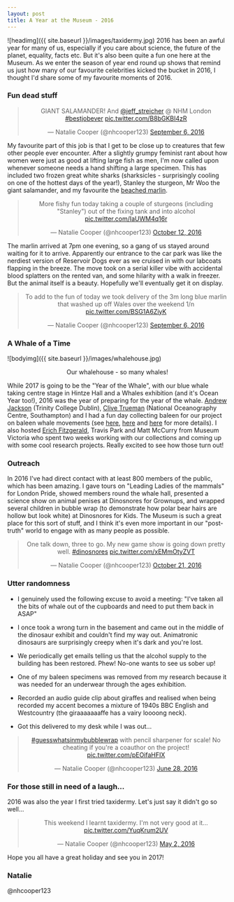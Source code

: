```yaml
---
layout: post
title: A Year at the Museum - 2016
---
```


![headimg]({{ site.baseurl }}/images/taxidermy.jpg)
2016 has been an awful year for many of us, especially if you care about science, the future of the planet, equality, facts etc. 
But it's also been quite a fun one here at the Museum. 
As we enter the season of year end round up shows that remind us just how many of our favourite celebrities kicked the bucket in 2016, I thought I'd share some of my favourite moments of 2016.

### Fun dead stuff

<center><blockquote class="twitter-tweet" data-lang="en"><p lang="en" dir="ltr">GIANT SALAMANDER! And <a href="https://twitter.com/jeff_streicher">@jeff_streicher</a> @ NHM London <a href="https://twitter.com/hashtag/bestjobever?src=hash">#bestjobever</a> <a href="https://t.co/B8bGKBI4zR">pic.twitter.com/B8bGKBI4zR</a></p>&mdash; Natalie Cooper (@nhcooper123) <a href="https://twitter.com/nhcooper123/status/773195442809081856">September 6, 2016</a></blockquote>
<script async src="//platform.twitter.com/widgets.js" charset="utf-8"></script></center>

My favourite part of this job is that I get to be close up to creatures that few other people ever encounter. After a slightly grumpy feminist rant about how women were just as good at lifting large fish as men, I'm now called upon whenever someone needs a hand shifting a large specimen. This has included two frozen great white sharks (sharksicles - surprisingly cooling on one of the hottest days of the year!), Stanley the sturgeon, Mr Woo the giant salamander, and my favourite the [beached marlin](http://www.bbc.co.uk/news/uk-wales-south-west-wales-37266514). 

<center><blockquote class="twitter-tweet" data-lang="en"><p lang="en" dir="ltr">More fishy fun today taking a couple of sturgeons (including &quot;Stanley&quot;) out of the fixing tank and into alcohol <a href="https://t.co/IaUWM4q16r">pic.twitter.com/IaUWM4q16r</a></p>&mdash; Natalie Cooper (@nhcooper123) <a href="https://twitter.com/nhcooper123/status/786198905411297280">October 12, 2016</a></blockquote>
<script async src="//platform.twitter.com/widgets.js" charset="utf-8"></script></center>

The marlin arrived at 7pm one evening, so a gang of us stayed around waiting for it to arrive. Apparently our entrance to the car park was like the nerdiest version of Reservoir Dogs ever as we cruised in with our labcoats flapping in the breeze. The move took on a serial killer vibe with accidental blood splatters on the rented van, and some hilarity with a walk in freezer. But the animal itself is a beauty. Hopefully we'll eventually get it on display.

<center><blockquote class="twitter-tweet" data-lang="en"><p lang="en" dir="ltr">To add to the fun of today we took delivery of the 3m long blue marlin that washed up off Wales over the weekend 1/n <a href="https://t.co/BSG1A6ZiyK">pic.twitter.com/BSG1A6ZiyK</a></p>&mdash; Natalie Cooper (@nhcooper123) <a href="https://twitter.com/nhcooper123/status/773279343040688128">September 6, 2016</a></blockquote>
<script async src="//platform.twitter.com/widgets.js" charset="utf-8"></script></center>

### A Whale of a Time

![bodyimg]({{ site.baseurl }}/images/whalehouse.jpg)
<center>Our whalehouse - so many whales!</center>

While 2017 is going to be the "Year of the Whale", with our blue whale taking centre stage in Hintze Hall and a Whales exhibition (and it's Ocean Year too!), 2016 was the year of preparing for the year of the whale. [Andrew Jackson](http://www.tcd.ie/Zoology/research/research/theoretical/andrewjackson.php) (Trinity College Dublin), [Clive Trueman](https://noc.ac.uk/people/trueman) (National Oceanography Centre, Southampton) and I had a fun day collecting baleen for our project on baleen whale movements (see [here](http://macromuseum.github.io/whale-of-a-time-2/), [here](http://macromuseum.github.io/whale-of-a-time-3/) and [here](http://macromuseum.github.io/whale-of-a-time-4/) for more details). I also hosted [Erich Fitzgerald](https://museumvictoria.com.au/collections-research/sciences/palaeontology/people/erich-fitzgerald/), Travis Park and Matt McCurry from Museum Victoria who spent two weeks working with our collections and coming up with some cool research projects. Really excited to see how those turn out!

### Outreach
In 2016 I've had direct contact with at least 800 members of the public, which has been amazing. I gave tours on "Leading Ladies of the mammals" for London Pride, showed members round the whale hall, presented a science show on animal penises at Dinosnores for Grownups, and wrapped several children in bubble wrap (to demonstrate how polar bear hairs are hollow but look white) at Dinosnores for Kids. The Museum is such a great place for this sort of stuff, and I think it's even more important in our "post-truth" world to engage with as many people as possible.

<center><blockquote class="twitter-tweet" data-lang="en"><p lang="en" dir="ltr">One talk down, three to go. My new game show is going down pretty well. <a href="https://twitter.com/hashtag/dinosnores?src=hash">#dinosnores</a> <a href="https://t.co/xEMmOtyZVT">pic.twitter.com/xEMmOtyZVT</a></p>&mdash; Natalie Cooper (@nhcooper123) <a href="https://twitter.com/nhcooper123/status/789574611654545408">October 21, 2016</a></blockquote>
<script async src="//platform.twitter.com/widgets.js" charset="utf-8"></script></center>

### Utter randomness

* I genuinely used the following excuse to avoid a meeting: "I've taken all the bits of whale out of the cupboards and need to put them back in ASAP"

* I once took a wrong turn in the basement and came out in the middle of the dinosaur exhibit and couldn't find my way out. Animatronic dinosaurs are surprisingly creepy when it's dark and you're lost.

* We periodically get emails telling us that the alcohol supply to the building has been restored. Phew! No-one wants to see us sober up!

* One of my baleen specimens was removed from my research because it was needed for an underwear through the ages exhibition.

* Recorded an audio guide clip about giraffes and realised when being recorded my accent becomes a mixture of 1940s BBC English and Westcountry (the giraaaaaaaffe has a vairy loooong neck).

* Got this delivered to my desk while I was out...

<center><blockquote class="twitter-tweet" data-lang="en"><p lang="en" dir="ltr"><a href="https://twitter.com/hashtag/guesswhatsinmybubblewrap?src=hash">#guesswhatsinmybubblewrap</a> with pencil sharpener for scale! No cheating if you&#39;re a coauthor on the project! <a href="https://t.co/pEOifaHFIX">pic.twitter.com/pEOifaHFIX</a></p>&mdash; Natalie Cooper (@nhcooper123) <a href="https://twitter.com/nhcooper123/status/747820358758240256">June 28, 2016</a></blockquote>
<script async src="//platform.twitter.com/widgets.js" charset="utf-8"></script></center>

### For those still in need of a laugh...
2016 was also the year I first tried taxidermy. Let's just say it didn't go so well...

<center><blockquote class="twitter-tweet" data-lang="en"><p lang="en" dir="ltr">This weekend I learnt taxidermy. I&#39;m not very good at it... <a href="https://t.co/YuqKrum2UV">pic.twitter.com/YuqKrum2UV</a></p>&mdash; Natalie Cooper (@nhcooper123) <a href="https://twitter.com/nhcooper123/status/727232912014331904">May 2, 2016</a></blockquote>
<script async src="//platform.twitter.com/widgets.js" charset="utf-8"></script></center>

Hope you all have a great holiday and see you in 2017!

### Natalie 
@nhcooper123